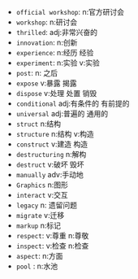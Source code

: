 - `official workshop`: n:官方研讨会
- `workshop`: n:研讨会
- `thrilled`: adj:非常兴奋的
- `innovation`: n:创新
- `experience`: n:经历 经验
- `experiment`: n:实验 v:实验
- `post`: n: 之后
- `expose` v:暴露 揭露
- `dispose` v:处理 处置 销毁
- `conditional` adj:有条件的 有前提的
- `universal` adj:普遍的 通用的
- `struct` n:结构
- `structure` n:结构 v:构造
- `construct` v:建造 构造
- `destructuring` n:解构
- `destruct` v:破坏 毁坏
- `manually` adv:手动地
- `Graphics` n:图形
- `interact` v:交互
- `legacy` n: 遗留问题
- `migrate` v:迁移
- `markup` n:标记
- `respect`: v:尊重 n:尊敬
- `inspect`: v:检查 n:检查
- `aspect`: n:方面
- `pool` : n:水池